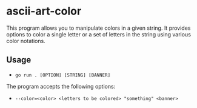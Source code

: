 # ascii-art-color

This program allows you to manipulate colors in a given string. It provides options to color a single letter or a set of letters in the string using various color notations.

## Usage

+ `go run . [OPTION] [STRING] [BANNER]`

The program accepts the following options:

+ `--color=<color> <letters to be colored> "something" <banner>` 


